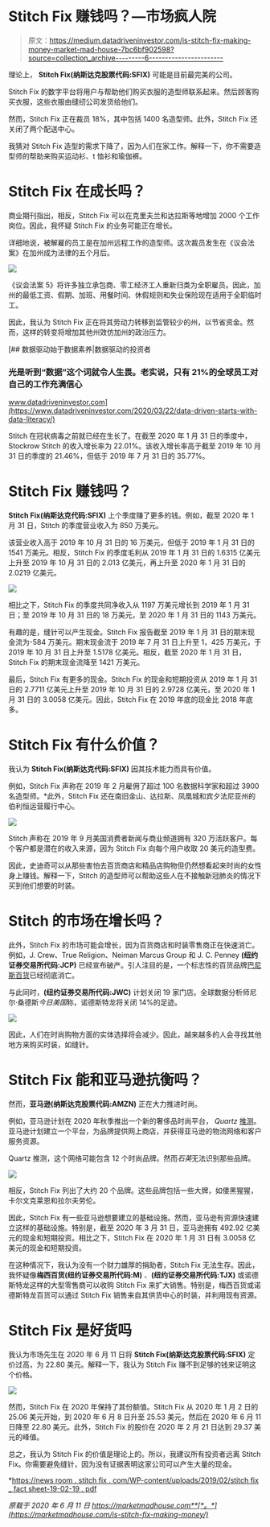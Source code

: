 # Stitch Fix 赚钱吗？—市场疯人院

> 原文：<https://medium.datadriveninvestor.com/is-stitch-fix-making-money-market-mad-house-7bc6bf902598?source=collection_archive---------6----------------------->

理论上， **Stitch Fix(纳斯达克股票代码:SFIX)** 可能是目前最完美的公司。

Stitch Fix 的数字平台将用户与帮助他们购买衣服的造型师联系起来。然后顾客购买衣服，这些衣服由缝纫公司发货给他们。

然而，Stitch Fix 正在裁员 18%，其中包括 1400 名造型师。此外，Stitch Fix 还关闭了两个配送中心。

我猜对 Stitch Fix 造型的需求下降了，因为人们在家工作。解释一下，你不需要造型师的帮助来购买运动衫、t 恤衫和瑜伽裤。

# Stitch Fix 在成长吗？

商业期刊指出，相反，Stitch Fix 可以在克里夫兰和达拉斯等地增加 2000 个工作岗位。因此，我怀疑 Stitch Fix 的业务可能正在增长。

详细地说，被解雇的员工是在加州远程工作的造型师。这次裁员发生在《议会法案》在加州成为法律的五个月后。

![](img/47c722629f1cee2cce01f3426bfd4a2a.png)

《议会法案 5》将许多独立承包商、零工经济工人重新归类为全职雇员。因此，加州的最低工资、假期、加班、用餐时间、休假规则和失业保险现在适用于全职临时工。

因此，我认为 Stitch Fix 正在将其劳动力转移到监管较少的州，以节省资金。然而，这样的转变将增加其他州效仿加州的政治压力。

[](https://www.datadriveninvestor.com/2020/03/22/data-driven-starts-with-data-literacy/) [## 数据驱动始于数据素养|数据驱动的投资者

### 光是听到“数据”这个词就令人生畏。老实说，只有 21%的全球员工对自己的工作充满信心

www.datadriveninvestor.com](https://www.datadriveninvestor.com/2020/03/22/data-driven-starts-with-data-literacy/) 

Stitch 在冠状病毒之前就已经在生长了。在截至 2020 年 1 月 31 日的季度中，Stockrow Stitch 的收入增长率为 22.01%。该收入增长率高于截至 2019 年 10 月 31 日的季度的 21.46%，但低于 2019 年 7 月 31 日的 35.77%。

# Stitch Fix 赚钱吗？

**Stitch Fix(纳斯达克代码:SFIX)** 上个季度赚了更多的钱。例如，截至 2020 年 1 月 31 日，Stitch 的季度营业收入为 850 万美元。

该营业收入高于 2019 年 10 月 31 日的 16 万美元，但低于 2019 年 1 月 31 日的 1541 万美元。相反，Stitch Fix 的季度毛利从 2019 年 1 月 31 日的 1.6315 亿美元上升至 2019 年 10 月 31 日的 2.013 亿美元，再上升至 2020 年 1 月 31 日的 2.0219 亿美元。

![](img/0225d8366daf5335ec604a067541007b.png)

相比之下，Stitch Fix 的季度共同净收入从 1197 万美元增长到 2019 年 1 月 31 日；至 2019 年 10 月 31 日的 18 万美元，至 2020 年 1 月 31 日的 1143 万美元。

有趣的是，缝针可以产生现金。Stitch Fix 报告截至 2019 年 1 月 31 日的期末现金流为-584 万美元。期末现金流于 2019 年 7 月 31 日上升至 1，425 万美元，于 2019 年 10 月 31 日上升至 1.5178 亿美元。相反，截至 2020 年 1 月 31 日，Stitch Fix 的期末现金流降至 1421 万美元。

最后，Stitch Fix 有更多的现金。Stitch Fix 的现金和短期投资从 2019 年 1 月 31 日的 2.7711 亿美元上升至 2019 年 10 月 31 日的 2.9728 亿美元，至 2020 年 1 月 31 日的 3.0058 亿美元。因此，Stitch Fix 在 2019 年底的现金比 2018 年底多。

# Stitch Fix 有什么价值？

我认为 **Stitch Fix(纳斯达克代码:SFIX)** 因其技术能力而具有价值。

例如，Stitch Fix 声称在 2019 年 2 月雇佣了超过 100 名数据科学家和超过 3900 名造型师。*此外，Stitch Fix 还在南旧金山、达拉斯、凤凰城和宾夕法尼亚州的伯利恒运营履行中心。

![](img/afd49b1793f1bcdada528f49afd185c0.png)

Stitch 声称在 2019 年 9 月美国消费者新闻与商业频道拥有 320 万活跃客户。每个客户都是潜在的收入来源，因为 Stitch Fix 向每个用户收取 20 美元的造型费。

因此，史迪奇可以从那些害怕去百货商店和精品店购物但仍然想看起来时尚的女性身上赚钱。解释一下，Stitch 的造型师可以帮助这些人在不接触新冠肺炎的情况下买到他们想要的时装。

# Stitch 的市场在增长吗？

此外，Stitch Fix 的市场可能会增长，因为百货商店和时装零售商正在快速消亡。例如，J. Crew、True Religion、Neiman Marcus Group 和 J. C. Penney **(纽约证券交易所代码:JCP)** 已经宣布破产。引人注目的是，一个标志性的百货品牌[巴尼斯百货](https://www.vox.com/the-goods/2020/2/5/21113525/barneys-bankruptcy-closing-liquidation-sale)已经彻底消亡。

与此同时，**(纽约证券交易所代码:JWC)** 计划关闭 19 家门店。全球数据分析师尼尔·桑德斯*今日美国*称，诺德斯特龙将关闭 14%的足迹。

![](img/015f2f164181fe8b30601df7b7ef4b94.png)

因此，人们在时尚购物方面的实体选择将会减少。因此，越来越多的人会寻找其他地方来购买时装，如缝针。

# Stitch Fix 能和亚马逊抗衡吗？

然而，**亚马逊(纳斯达克股票代码:AMZN)** 正在大力推进时尚。

例如，亚马逊计划在 2020 年秋季推出一个新的奢侈品时尚平台， *Quartz* [推测](https://qz.com/1781553/amazon-said-to-be-launching-new-luxury-fashion-platform/)。亚马逊计划建立一个平台，为品牌提供网上商店，并获得亚马逊的物流网络和客户服务资源。

Quartz 推测，这个网络可能包含 12 个时尚品牌。然而*石英*无法识别那些品牌。

![](img/be65a9214cca86e19953c27eeaf8a755.png)

相反，Stitch Fix 列出了大约 20 个品牌。这些品牌包括一些大牌，如倭黑猩猩，卡尔文克莱恩和拉尔夫劳伦。

因此，Stitch Fix 有一些亚马逊想要建立的基础设施。然而，亚马逊有资源快速建立这样的基础设施。特别是，截至 2020 年 3 月 31 日，亚马逊拥有 492.92 亿美元的现金和短期投资。相比之下，Stitch Fix 在 2020 年 1 月 31 日有 3.0058 亿美元的现金和短期投资。

在这种情况下，我认为没有一个财力雄厚的捐助者，Stitch Fix 无法生存。因此，我怀疑像**梅西百货(纽约证券交易所代码:M)** 、**(纽约证券交易所代码:TJX)** 或诺德斯特龙这样的大型零售商可以收购 Stitch Fix 来扩大销售。特别是，梅西百货或诺德斯特龙百货可以通过 Stitch Fix 销售来自其供货中心的时装，并利用现有资源。

# Stitch Fix 是好货吗

我认为市场先生在 2020 年 6 月 11 日将 **Stitch Fix(纳斯达克股票代码:SFIX)** 定价过高，为 22.80 美元。解释一下，我认为 Stitch Fix 赚不到足够的钱来证明这个价格。

![](img/66cd32064cabad1e41774fb831f622e0.png)

然而，Stitch Fix 在 2020 年保持了其份额值。Stitch Fix 从 2020 年 1 月 2 日的 25.06 美元开始，到 2020 年 6 月 8 日升至 25.53 美元，然后在 2020 年 6 月 11 日降至 22.80 美元。此外，Stitch Fix 的股价在 2020 年 2 月 21 日达到 29.37 美元的峰值。

总之，我认为 Stitch Fix 的价值是理论上的。所以，我建议所有投资者远离 Stitch Fix。你需要避免缝针，因为没有证据表明这家公司可以产生大量的现金。

*[https://news room . stitch fix . com/WP-content/uploads/2019/02/stitch fix _ fact sheet-19-02-19 . pdf](https://newsroom.stitchfix.com/wp-content/uploads/2019/02/StitchFix_FactSheet-19-02-19.pdf)

*原载于 2020 年 6 月 11 日 https://marketmadhouse.com**[*。*](https://marketmadhouse.com/is-stitch-fix-making-money/)*